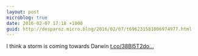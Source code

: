 ```yaml
---
layout: post
microblog: true
date: 2016-02-07 17:18 +1000
guid: http://desparoz.micro.blog/2016/02/07/t696231581006974977.html
---
```

I think a storm is coming towards Darwin [t.co/38Bl5T2do...](https://t.co/38Bl5T2doV)

